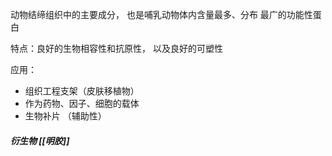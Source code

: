 
动物结缔组织中的主要成分， 也是哺乳动物体内含量最多、分布 最广的功能性蛋白

特点：良好的生物相容性和抗原性， 以及良好的可塑性

应用：
- 组织工程支架（皮肤移植物） 
- 作为药物、因子、细胞的载体 
- 生物补片 （辅助性）

##### 衍生物 [[明胶]]
